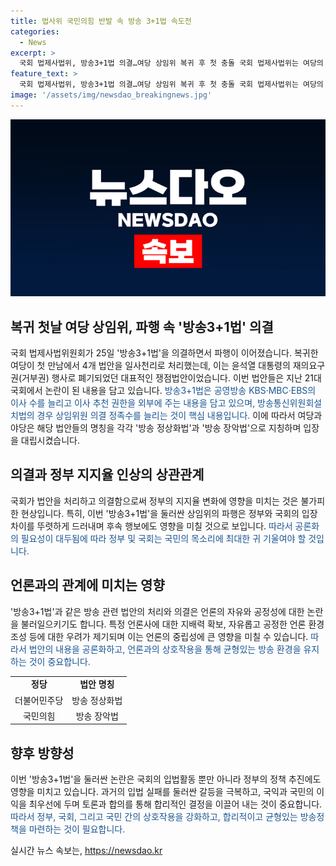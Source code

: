 ```yaml
---
title: 법사위 국민의힘 반발 속 방송 3+1법 속도전
categories:
  - News
excerpt: >
  국회 법제사법위, 방송3+1법 의결…여당 상임위 복귀 후 첫 충돌 국회 법제사법위는 여당의 반발 속에 방송3+1법과 3개 또다른 법안을 의결했다. 이는 윤석열 대통령의 재의요구권 행사로 폐기된 대표적 쟁점법안으로, 방송3법은 공영방송 이사 수를 늘리는 내용이라는데 주목을 끌었다. 여당은 방송 정상화법, 국민의힘은 방송 장악법으로 불리며 의결에 대한 반발을 했지만 받아들여지지 않았다. 격돌은 법사위 회의 뒤에도 계속됐고, 국토교통위원회에서도 여야 간의 충돌이 벌어졌다.
feature_text: >
  국회 법제사법위, 방송3+1법 의결…여당 상임위 복귀 후 첫 충돌 국회 법제사법위는 여당의 반발 속에 방송3+1법과 3개 또다른 법안을 의결했다. 이는 윤석열 대통령의 재의요구권 행사로 폐기된 대표적 쟁점법안으로, 방송3법은 공영방송 이사 수를 늘리는 내용이라는데 주목을 끌었다. 여당은 방송 정상화법, 국민의힘은 방송 장악법으로 불리며 의결에 대한 반발을 했지만 받아들여지지 않았다. 격돌은 법사위 회의 뒤에도 계속됐고, 국토교통위원회에서도 여야 간의 충돌이 벌어졌다.
image: '/assets/img/newsdao_breakingnews.jpg'
---
```


<p><img src="/assets/img/newsdao_breakingnews.jpg" alt="koreaapp 속보" /></p>

<h2 data-ke-size="size26">복귀 첫날 여당 상임위, 파행 속 '방송3+1법' 의결</h2>

<p data-ke-size="size16">국회 법제사법위원회가 25일 '방송3+1법'을 의결하면서 파행이 이어졌습니다. 복귀한 여당이 첫 만남에서 4개 법안을 일사천리로 처리했는데, 이는 윤석열 대통령의 재의요구권(거부권) 행사로 폐기되었던 대표적인 쟁점법안이었습니다. 이번 법안들은 지난 21대 국회에서 논란이 된 내용을 담고 있습니다. <span style="color: #1a5490;">방송3+1법은 공영방송 KBS·MBC·EBS의 이사 수를 늘리고 이사 추천 권한을 외부에 주는 내용을 담고 있으며, 방송통신위원회설치법의 경우 상임위원 의결 정족수를 늘리는 것이 핵심 내용입니다.</span> 이에 따라서 여당과 야당은 해당 법안들의 명칭을 각각 '방송 정상화법'과 '방송 장악법'으로 지칭하며 입장을 대립시켰습니다. </p>

<h2 data-ke-size="size26">의결과 정부 지지율 인상의 상관관계</h2>

<p data-ke-size="size16">국회가 법안을 처리하고 의결함으로써 정부의 지지율 변화에 영향을 미치는 것은 불가피한 현상입니다. 특히, 이번 '방송3+1법'을 둘러싼 상임위의 파행은 정부와 국회의 입장 차이를 뚜렷하게 드러내며 후속 행보에도 영향을 미칠 것으로 보입니다. <span style="color: #1a5490;">따라서 공론화의 필요성이 대두됨에 따라 정부 및 국회는 국민의 목소리에 최대한 귀 기울여야 할 것입니다.</span></p>

<h2 data-ke-size="size26">언론과의 관계에 미치는 영향</h2>

<p data-ke-size="size16">'방송3+1법'과 같은 방송 관련 법안의 처리와 의결은 언론의 자유와 공정성에 대한 논란을 불러일으키기도 합니다. 특정 언론사에 대한 지배력 확보, 자유롭고 공정한 언론 환경 조성 등에 대한 우려가 제기되며 이는 언론의 중립성에 큰 영향을 미칠 수 있습니다. <span style="color: #1a5490;">따라서 법안의 내용을 공론화하고, 언론과의 상호작용을 통해 균형있는 방송 환경을 유지하는 것이 중요합니다.</span></p>

<table>
    <tr>
        <td style="text-align: center; height: 17px;"><b>정당</b></td>
        <td style="text-align: center; height: 17px;"><b>법안 명칭</b></td>
    </tr>
    <tr>
        <td style="text-align: center; height: 17px;">더불어민주당</td>
        <td style="text-align: center; height: 17px;">방송 정상화법</td>
    </tr>
    <tr>
        <td style="text-align: center; height: 17px;">국민의힘</td>
        <td style="text-align: center; height: 17px;">방송 장악법</td>
    </tr>
</table>

<h2 data-ke-size="size26">향후 방향성</h2>

<p data-ke-size="size16">이번 '방송3+1법'을 둘러싼 논란은 국회의 입법활동 뿐만 아니라 정부의 정책 추진에도 영향을 미치고 있습니다. 과거의 입법 실패를 둘러싼 갈등을 극복하고, 국익과 국민의 이익을 최우선에 두며 토론과 합의를 통해 합리적인 결정을 이끌어 내는 것이 중요합니다. <span style="color: #1a5490;">따라서 정부, 국회, 그리고 국민 간의 상호작용을 강화하고, 합리적이고 균형있는 방송정책을 마련하는 것이 필요합니다.</span></p>
실시간 뉴스 속보는, <a href="https://newsdao.kr" rel="dofollow">https://newsdao.kr</a>


